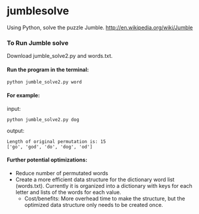 jumblesolve
===========

Using Python, solve the puzzle Jumble. http://en.wikipedia.org/wiki/Jumble

### To Run Jumble solve

Download jumble_solve2.py and words.txt.

#### Run the program in the terminal:

    python jumble_solve2.py word

#### For example:
input:

    python jumble_solve2.py dog

output:
    
    Length of original permutation is: 15
    ['go', 'god', 'do', 'dog', 'od']

#### Further potential optimizations:
- Reduce number of permutated words
- Create a more efficient data structure for the dictionary word list (words.txt). Currently it is organized into a dictionary with keys for each letter and lists of the words for each value.
    - Cost/benefits: More overhead time to make the structure, but the optimized data structure only needs to be created once.